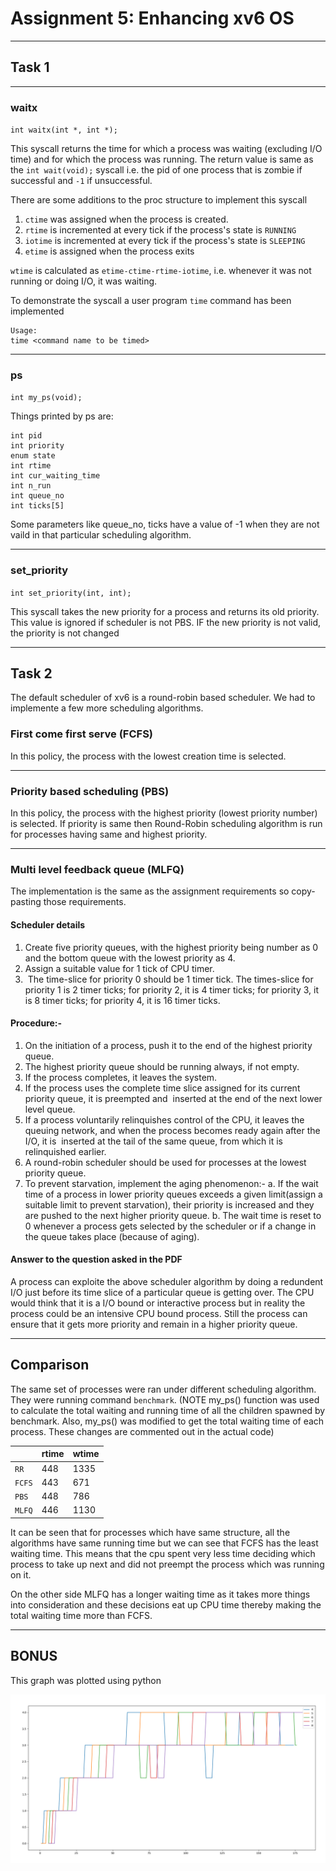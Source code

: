 # Assignment 5: Enhancing xv6 OS

---

## Task 1

---

### waitx

`int waitx(int *, int *);`

This syscall returns the time for which a process was waiting (excluding I/O time) and for which the process was running. The return value is same as the `int wait(void);` syscall i.e. the pid of one process that is zombie if successful and `-1` if unsuccessful.

There are some additions to the proc structure to implement this syscall
1. `ctime` was assigned when the process is created.
2. `rtime` is incremented at every tick if the process's state is `RUNNING` 
3. `iotime` is incremented at every tick if the process's state is `SLEEPING` 
4. `etime` is assigned when the process exits

`wtime` is calculated as `etime-ctime-rtime-iotime`, i.e. whenever it was not running or doing I/O, it was waiting.

To demonstrate the syscall a user program `time` command has been implemented

```
Usage:
time <command name to be timed>
```

---

### ps

`int my_ps(void);`

Things printed by ps are:
```
int pid
int priority
enum state
int rtime
int cur_waiting_time
int n_run
int queue_no
int ticks[5]
```

Some parameters like queue_no, ticks have a value of -1 when they are not vaild in that particular scheduling algorithm.

---

### set_priority

`int set_priority(int, int);`

This syscall takes the new priority for a process and returns its old priority. This value is ignored if scheduler is not PBS. IF the new priority is not valid, the priority is not changed

---

## Task 2

The default scheduler of xv6 is a round-robin based scheduler. We had to implemente a few more scheduling algorithms.

### First come first serve (FCFS)

In this policy, the process with the lowest creation time is selected.

---

### Priority based scheduling (PBS)

In this policy, the process with the highest priority (lowest priority number) is selected. If priority is same then Round-Robin scheduling algorithm is run for processes having same and highest priority.

---

### Multi level feedback queue (MLFQ)

The implementation is the same as the assignment requirements so copy-pasting those requirements.

#### Scheduler details

1. Create five priority queues, with the highest priority being number as 0 and
the bottom queue with the lowest priority as 4.
2. Assign a suitable value for 1 tick of CPU timer.
3. ​ The time-slice for priority 0 should be 1 timer tick. The times-slice for priority 1
is 2 timer ticks; for priority 2, it is 4 timer ticks; for priority 3, it is 8 timer ticks;
for priority 4, it is 16 timer ticks.

#### Procedure:-
1. On the initiation of a process, push it to the end of the highest priority queue.
2. The highest priority queue should be running always, if not empty.
3. If the process completes, it leaves the system.
4. If the process uses the complete time slice assigned for its current priority
queue, it is preempted and ​ inserted at the end of the next lower level queue.
5. If a process voluntarily relinquishes control of the CPU, it leaves the queuing
network, and when the process becomes ready again after the I/O, it is​ ​ inserted
at the tail of the same queue, from which it is relinquished earlier​.
6. A round-robin scheduler should be used for processes at the lowest priority
queue.
7. To prevent starvation, implement the aging phenomenon:-
a.​ If the wait time of a process in lower priority queues exceeds a given
limit(assign a suitable limit to prevent starvation), their priority is
increased and they are pushed to the next higher priority queue.
b.​ The wait time is reset to 0 whenever a process gets selected by the
scheduler or if a change in the queue takes place (because of aging).

#### Answer to the question asked in the PDF

A process can exploite the above scheduler algorithm by doing a redundent I/O just before its time slice of a particular queue is getting over. The CPU would think that it is a I/O bound or interactive process but in reality the process could be an intensive CPU bound process. Still the process can ensure that it gets more priority and remain in a higher priority queue.

---

## Comparison

The same set of processes were ran under different  scheduling algorithm. They were running command `benchmark`. (NOTE my_ps() function was used to calculate the total waiting and running time of all the children spawned by benchmark. Also, my_ps() was modified to get the total waiting time of each process. These changes are commented out in the actual code)

|        | rtime | wtime |
| --- | --- | --- |
| `RR` | 448 | 1335 |
| `FCFS` | 443 | 671 |
| `PBS` | 448 | 786 |
| `MLFQ` | 446 | 1130 |

It can be seen that for processes which have same structure, all the algorithms have same running time but we can see that FCFS has the least waiting time. This means that the cpu spent very less time deciding which process to take up next and did not preempt the process which was running on it.

On the other side MLFQ has a longer waiting time as it takes more things into consideration and these decisions eat up CPU time thereby making the total waiting time more than FCFS.

---

## BONUS

This graph was plotted using python

![Performance graph for BONUS](Bonus.png)